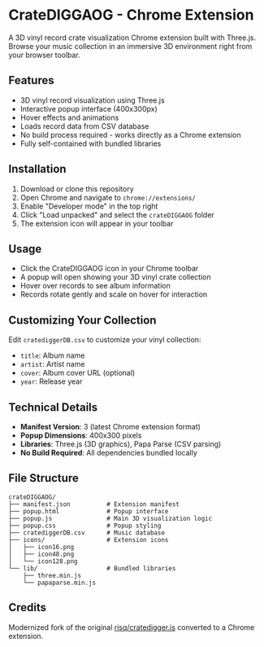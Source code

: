 # CrateDIGGAOG - Chrome Extension

A 3D vinyl record crate visualization Chrome extension built with Three.js. Browse your music collection in an immersive 3D environment right from your browser toolbar.

## Features

- 3D vinyl record visualization using Three.js
- Interactive popup interface (400x300px)
- Hover effects and animations
- Loads record data from CSV database
- No build process required - works directly as a Chrome extension
- Fully self-contained with bundled libraries

## Installation

1. Download or clone this repository
2. Open Chrome and navigate to `chrome://extensions/`
3. Enable "Developer mode" in the top right
4. Click "Load unpacked" and select the `crateDIGGAOG` folder
5. The extension icon will appear in your toolbar

## Usage

- Click the CrateDIGGAOG icon in your Chrome toolbar
- A popup will open showing your 3D vinyl crate collection
- Hover over records to see album information
- Records rotate gently and scale on hover for interaction

## Customizing Your Collection

Edit `cratediggerDB.csv` to customize your vinyl collection:
- `title`: Album name
- `artist`: Artist name  
- `cover`: Album cover URL (optional)
- `year`: Release year

## Technical Details

- **Manifest Version**: 3 (latest Chrome extension format)
- **Popup Dimensions**: 400x300 pixels
- **Libraries**: Three.js (3D graphics), Papa Parse (CSV parsing)
- **No Build Required**: All dependencies bundled locally

## File Structure

```
crateDIGGAOG/
├── manifest.json          # Extension manifest
├── popup.html             # Popup interface
├── popup.js               # Main 3D visualization logic
├── popup.css              # Popup styling
├── cratediggerDB.csv      # Music database
├── icons/                 # Extension icons
│   ├── icon16.png
│   ├── icon48.png
│   └── icon128.png
└── lib/                   # Bundled libraries
    ├── three.min.js
    └── papaparse.min.js
```

## Credits

Modernized fork of the original [risq/cratedigger.js](https://github.com/risq/cratedigger.js) converted to a Chrome extension.
